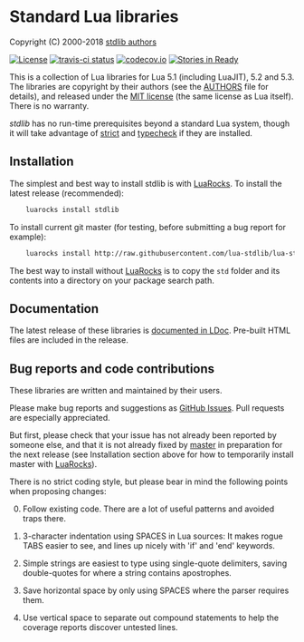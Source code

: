 Standard Lua libraries
======================

Copyright (C) 2000-2018 [stdlib authors][github]

[![License](http://img.shields.io/:license-mit-blue.svg)](http://mit-license.org)
[![travis-ci status](https://secure.travis-ci.org/lua-stdlib/lua-stdlib.png?branch=master)](http://travis-ci.org/lua-stdlib/lua-stdlib/builds)
[![codecov.io](https://codecov.io/gh/lua-stdlib/lua-stdlib/branch/master/graph/badge.svg)](https://codecov.io/gh/lua-stdlib/lua-stdlib)
[![Stories in Ready](https://badge.waffle.io/lua-stdlib/lua-stdlib.png?label=ready&title=Ready)](https://waffle.io/lua-stdlib/lua-stdlib)


This is a collection of Lua libraries for Lua 5.1 (including LuaJIT), 5.2
and 5.3. The libraries are copyright by their authors (see the [AUTHORS][]
file for details), and released under the [MIT license][mit] (the same
license as Lua itself). There is no warranty.

_stdlib_ has no run-time prerequisites beyond a standard Lua system,
though it will take advantage of [strict][] and [typecheck][] if they
are installed.

[authors]: http://github.com/lua-stdlib/lua-stdlib/blob/master/AUTHORS.md
[github]: http://github.com/lua-stdlib/lua-stdlib/ "Github repository"
[lua]: http://www.lua.org "The Lua Project"
[mit]: http://mit-license.org "MIT License"
[strict]: https://github.com/lua-stdlib/strict "strict variables"
[typecheck]: https://github.com/gvvaughan/typecheck "function type checks"


Installation
------------

The simplest and best way to install stdlib is with [LuaRocks][]. To
install the latest release (recommended):

```bash
    luarocks install stdlib
```

To install current git master (for testing, before submitting a bug
report for example):

```bash
    luarocks install http://raw.githubusercontent.com/lua-stdlib/lua-stdlib/master/stdlib-git-1.rockspec
```

The best way to install without [LuaRocks][] is to copy the `std`
folder and its contents into a directory on your package search path.

[luarocks]: http://www.luarocks.org "Lua package manager"


Documentation
-------------

The latest release of these libraries is [documented in LDoc][github.io].
Pre-built HTML files are included in the release.

[github.io]: http://lua-stdlib.github.io/lua-stdlib


Bug reports and code contributions
----------------------------------

These libraries are written and maintained by their users.

Please make bug reports and suggestions as [GitHub Issues][issues].
Pull requests are especially appreciated.

But first, please check that your issue has not already been reported by
someone else, and that it is not already fixed by [master][github] in
preparation for the next release (see Installation section above for how
to temporarily install master with [LuaRocks][]).

There is no strict coding style, but please bear in mind the following
points when proposing changes:

0. Follow existing code. There are a lot of useful patterns and avoided
   traps there.

1. 3-character indentation using SPACES in Lua sources: It makes rogue
   TABS easier to see, and lines up nicely with 'if' and 'end' keywords.

2. Simple strings are easiest to type using single-quote delimiters,
   saving double-quotes for where a string contains apostrophes.

3. Save horizontal space by only using SPACES where the parser requires
   them.

4. Use vertical space to separate out compound statements to help the
   coverage reports discover untested lines.

[issues]: http://github.com/lua-stdlib/lua-stdlib/issues
